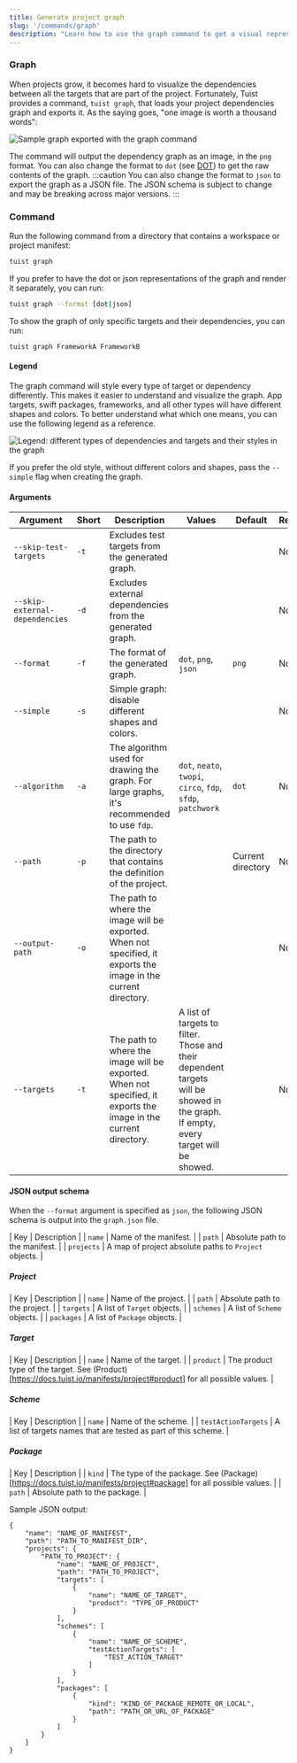 ```yaml
---
title: Generate project graph
slug: '/commands/graph'
description: "Learn how to use the graph command to get a visual representation of your project's dependency graph"
---
```


### Graph

When projects grow, it becomes hard to visualize the dependencies between all the targets that are part of the project.
Fortunately, Tuist provides a command, `tuist graph`, that loads your project dependencies graph and exports it. As the
saying goes, "one image is worth a thousand words":

![Sample graph exported with the graph command](assets/GraphExample.png)

The command will output the dependency graph as an image, in the `png` format.
You can also change the format to `dot` (see [DOT](<https://en.wikipedia.org/wiki/DOT_(graph_description_language)>))
to get the raw contents of the graph.
:::caution
You can also change the format to `json` to export the graph as a JSON file. The JSON schema is subject
to change and may be breaking across major versions.
:::

### Command

Run the following command from a directory that contains a workspace or project manifest:

```bash
tuist graph
```

If you prefer to have the dot or json representations of the graph and render it separately, you can run:

```bash
tuist graph --format [dot|json]
```

To show the graph of only specific targets and their dependencies, you can run:

```
tuist graph FrameworkA FrameworkB
```

#### Legend

The graph command will style every type of target or dependency differently. This makes it easier to understand
and visualize the graph. App targets, swift packages, frameworks, and all other types will have different shapes and colors.
To better understand what which one means, you can use the following legend as a reference.

![Legend: different types of dependencies and targets and their styles in the graph](assets/Legend.png)

If you prefer the old style, without different colors and shapes, pass the `--simple` flag when creating the graph.

#### Arguments

| Argument                       | Short | Description                                                                                                      | Values                                                                                                                             | Default           | Required |
| ------------------------------ | ----- | ---------------------------------------------------------------------------------------------------------------- | ---------------------------------------------------------------------------------------------------------------------------------- | ----------------- | -------- |
| `--skip-test-targets`          | `-t`  | Excludes test targets from the generated graph.                                                                  |                                                                                                                                    |                   | No       |
| `--skip-external-dependencies` | `-d`  | Excludes external dependencies from the generated graph.                                                         |                                                                                                                                    |                   | No       |
| `--format`                     | `-f`  | The format of the generated graph.                                                                               | `dot`, `png`, `json`                                                                                                                       | `png`             | No       |
| `--simple`                     | `-s`  | Simple graph: disable different shapes and colors.                                                               |                                                                                                                                    |                   | No       |
| `--algorithm`                  | `-a`  | The algorithm used for drawing the graph. For large graphs, it's recommended to use `fdp`.                       | `dot`, `neato`, `twopi`, `circo`, `fdp`, `sfdp`, `patchwork`                                                                       | `dot`             | No       |
| `--path`                       | `-p`  | The path to the directory that contains the definition of the project.                                           |                                                                                                                                    | Current directory | No       |
| `--output-path`                | `-o`  | The path to where the image will be exported. When not specified, it exports the image in the current directory. |                                                                                                                                    |                   | No       |
| `--targets`                    | `-t`  | The path to where the image will be exported. When not specified, it exports the image in the current directory. | A list of targets to filter. Those and their dependent targets will be showed in the graph. If empty, every target will be showed. |                   | No       |

#### JSON output schema

When the `--format` argument is specified as `json`, the following JSON schema is output into the `graph.json` file.

| Key        | Description                                           |
| `name`     | Name of the manifest.                                 |
| `path`     | Absolute path to the manifest.                        |
| `projects` | A map of project absolute paths to `Project` objects. |

##### Project

| Key        | Description                   |
| `name`     | Name of the project.          |
| `path`     | Absolute path to the project. |
| `targets`  | A list of `Target` objects.   |
| `schemes`  | A list of `Scheme` objects.   |
| `packages` | A list of `Package` objects.  |

##### Target

| Key       | Description                                                                                                             |
| `name`    | Name of the target.                                                                                                     |
| `product` | The product type of the target. See (Product)[https://docs.tuist.io/manifests/project#product] for all possible values. |

##### Scheme

| Key                 | Description                                                     |
| `name`              | Name of the scheme.                                             |
| `testActionTargets` | A list of targets names that are tested as part of this scheme. |

##### Package

| Key    | Description                                                                                                      |
| `kind` | The type of the package. See (Package)[https://docs.tuist.io/manifests/project#package] for all possible values. |
| `path` | Absolute path to the package.                                                                                    |

Sample JSON output:
```
{
    "name": "NAME_OF_MANIFEST",
    "path": "PATH_TO_MANIFEST_DIR",
    "projects": {
        "PATH_TO_PROJECT": {
            "name": "NAME_OF_PROJECT",
            "path": "PATH_TO_PROJECT",
            "targets": [
                {
                    "name": "NAME_OF_TARGET",
                    "product": "TYPE_OF_PRODUCT"
                }
            ],
            "schemes": [
                {
                    "name": "NAME_OF_SCHEME",
                    "testActionTargets": [
                        "TEST_ACTION_TARGET"
                    ]
                }
            ],
            "packages": [
                {
                    "kind": "KIND_OF_PACKAGE_REMOTE_OR_LOCAL",
                    "path": "PATH_OR_URL_OF_PACKAGE"
                }
            ]
        }
    }
}
```
